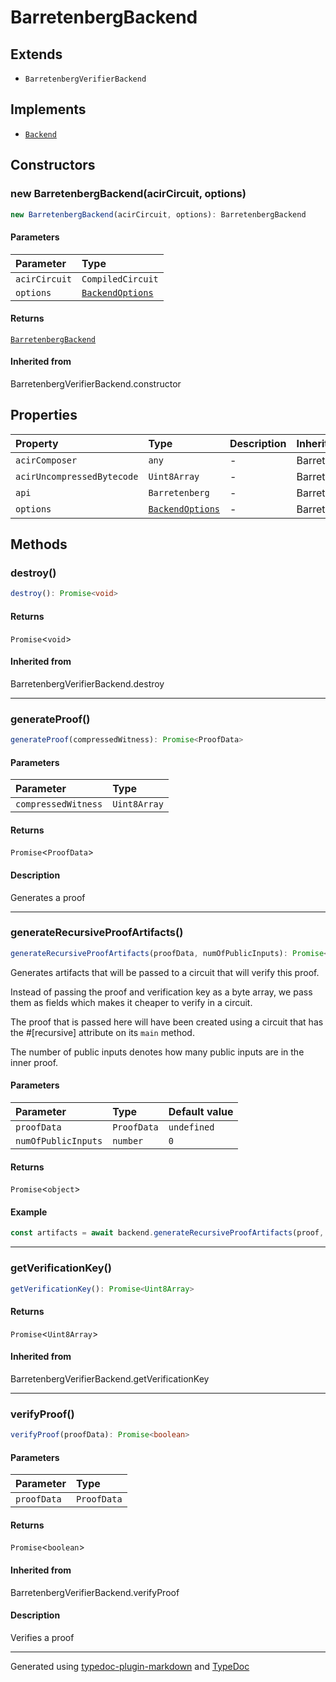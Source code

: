 # BarretenbergBackend

## Extends

- `BarretenbergVerifierBackend`

## Implements

- [`Backend`](../index.md#backend)

## Constructors

### new BarretenbergBackend(acirCircuit, options)

```ts
new BarretenbergBackend(acirCircuit, options): BarretenbergBackend
```

#### Parameters

| Parameter | Type |
| :------ | :------ |
| `acirCircuit` | `CompiledCircuit` |
| `options` | [`BackendOptions`](../type-aliases/BackendOptions.md) |

#### Returns

[`BarretenbergBackend`](BarretenbergBackend.md)

#### Inherited from

BarretenbergVerifierBackend.constructor

## Properties

| Property | Type | Description | Inheritance |
| :------ | :------ | :------ | :------ |
| `acirComposer` | `any` | - | BarretenbergVerifierBackend.acirComposer |
| `acirUncompressedBytecode` | `Uint8Array` | - | BarretenbergVerifierBackend.acirUncompressedBytecode |
| `api` | `Barretenberg` | - | BarretenbergVerifierBackend.api |
| `options` | [`BackendOptions`](../type-aliases/BackendOptions.md) | - | BarretenbergVerifierBackend.options |

## Methods

### destroy()

```ts
destroy(): Promise<void>
```

#### Returns

`Promise`\<`void`\>

#### Inherited from

BarretenbergVerifierBackend.destroy

***

### generateProof()

```ts
generateProof(compressedWitness): Promise<ProofData>
```

#### Parameters

| Parameter | Type |
| :------ | :------ |
| `compressedWitness` | `Uint8Array` |

#### Returns

`Promise`\<`ProofData`\>

#### Description

Generates a proof

***

### generateRecursiveProofArtifacts()

```ts
generateRecursiveProofArtifacts(proofData, numOfPublicInputs): Promise<object>
```

Generates artifacts that will be passed to a circuit that will verify this proof.

Instead of passing the proof and verification key as a byte array, we pass them
as fields which makes it cheaper to verify in a circuit.

The proof that is passed here will have been created using a circuit
that has the #[recursive] attribute on its `main` method.

The number of public inputs denotes how many public inputs are in the inner proof.

#### Parameters

| Parameter | Type | Default value |
| :------ | :------ | :------ |
| `proofData` | `ProofData` | `undefined` |
| `numOfPublicInputs` | `number` | `0` |

#### Returns

`Promise`\<`object`\>

#### Example

```typescript
const artifacts = await backend.generateRecursiveProofArtifacts(proof, numOfPublicInputs);
```

***

### getVerificationKey()

```ts
getVerificationKey(): Promise<Uint8Array>
```

#### Returns

`Promise`\<`Uint8Array`\>

#### Inherited from

BarretenbergVerifierBackend.getVerificationKey

***

### verifyProof()

```ts
verifyProof(proofData): Promise<boolean>
```

#### Parameters

| Parameter | Type |
| :------ | :------ |
| `proofData` | `ProofData` |

#### Returns

`Promise`\<`boolean`\>

#### Inherited from

BarretenbergVerifierBackend.verifyProof

#### Description

Verifies a proof

***

Generated using [typedoc-plugin-markdown](https://www.npmjs.com/package/typedoc-plugin-markdown) and [TypeDoc](https://typedoc.org/)
